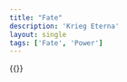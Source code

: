```yaml
---
title: "Fate"
description: 'Krieg Eterna'
layout: single
tags: ['Fate', 'Power']
---
```

{{<card-detail-page title="Fate" artwork="Vercingetorix throws down his arms at the feet of Julius Caesar by Lionel Royer (1899)" />}}